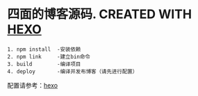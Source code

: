 四面的博客源码. CREATED WITH [HEXO](http://hexo.io)
===================================

    1. npm install  -安装依赖
    2. npm link     -建立bin命令
    3. build        -编译项目
    4. deploy       -编译并发布博客（请先进行配置）

配置请参考：[hexo](http://hexo.io/docs/)
